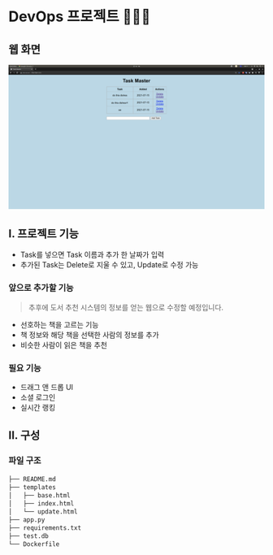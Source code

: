 # **DevOps 프로젝트** 👨🏻‍💻

## 웹 화면

![Web](images/web.png)

## **I. 프로젝트 기능**

- Task를 넣으면 Task 이름과 추가 한 날짜가 입력
- 추가된 Task는 Delete로 지울 수 있고, Update로 수정 가능

### **앞으로 추가할 기능**

> 추후에 도서 추천 시스템의 정보를 얻는 웹으로 수정할 예정입니다.

- 선호하는 책을 고르는 기능
- 책 정보와 해당 책을 선택한 사람의 정보를 추가
- 비슷한 사람이 읽은 책을 추천

### **필요 기능**

- 드래그 앤 드롭 UI
- 소셜 로그인
- 실시간 랭킹

## **II. 구성**

### **파일 구조**

```
├── README.md
├── templates 	    
│   ├── base.html     
│   ├── index.html     
│   └── update.html   
├── app.py     	    
├── requirements.txt    
├── test.db     	    
└── Dockerfile     
```
